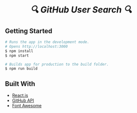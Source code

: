 <h1 align="center"><i>  🔍 GitHub User Search 🔍 </i></h1>

## Getting Started

```bash
# Runs the app in the development mode.
# Opens http://localhost:3000
$ npm install
$ npm start
```

```bash
# Builds app for production to the build folder.
$ npm run build
```

## Built With

- [React.js](https://reactjs.org/)
- [GitHub API](https://developer.github.com/v3/)
- [Font Awesome](https://fontawesome.com/)
